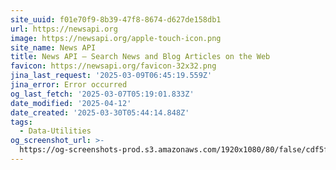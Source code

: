 ```yaml
---
site_uuid: f01e70f9-8b39-47f8-8674-d627de158db1
url: https://newsapi.org
image: https://newsapi.org/apple-touch-icon.png
site_name: News API
title: News API – Search News and Blog Articles on the Web
favicon: https://newsapi.org/favicon-32x32.png
jina_last_request: '2025-03-09T06:45:19.559Z'
jina_error: Error occurred
og_last_fetch: '2025-03-07T05:19:01.833Z'
date_modified: '2025-04-12'
date_created: '2025-03-30T05:44:14.848Z'
tags:
  - Data-Utilities
og_screenshot_url: >-
  https://og-screenshots-prod.s3.amazonaws.com/1920x1080/80/false/cdf5f585f827772788f1f43e645167f8b4e0b2d8ba99efa7fab678724aa4560c.jpeg
---
```




